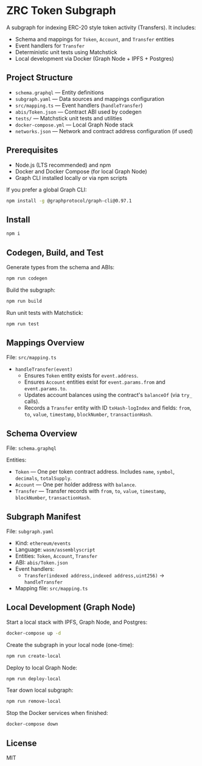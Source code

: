 # ZRC Token Subgraph

A subgraph for indexing ERC-20 style token activity (Transfers). It includes:

- Schema and mappings for `Token`, `Account`, and `Transfer` entities
- Event handlers for `Transfer`
- Deterministic unit tests using Matchstick
- Local development via Docker (Graph Node + IPFS + Postgres)

## Project Structure

- `schema.graphql` — Entity definitions
- `subgraph.yaml` — Data sources and mappings configuration
- `src/mapping.ts` — Event handlers (`handleTransfer`)
- `abis/Token.json` — Contract ABI used by codegen
- `tests/` — Matchstick unit tests and utilities
- `docker-compose.yml` — Local Graph Node stack
- `networks.json` — Network and contract address configuration (if used)

## Prerequisites

- Node.js (LTS recommended) and npm
- Docker and Docker Compose (for local Graph Node)
- Graph CLI installed locally or via npm scripts

If you prefer a global Graph CLI:

```bash
npm install -g @graphprotocol/graph-cli@0.97.1
```

## Install

```bash
npm i
```

## Codegen, Build, and Test

Generate types from the schema and ABIs:

```bash
npm run codegen
```

Build the subgraph:

```bash
npm run build
```

Run unit tests with Matchstick:

```bash
npm run test
```

## Mappings Overview

File: `src/mapping.ts`

- `handleTransfer(event)`
  - Ensures `Token` entity exists for `event.address`.
  - Ensures `Account` entities exist for `event.params.from` and `event.params.to`.
  - Updates account balances using the contract's `balanceOf` (via `try_` calls).
  - Records a `Transfer` entity with ID `txHash-logIndex` and fields: `from`, `to`, `value`, `timestamp`, `blockNumber`, `transactionHash`.

## Schema Overview

File: `schema.graphql`

Entities:

- `Token` — One per token contract address. Includes `name`, `symbol`, `decimals`, `totalSupply`.
- `Account` — One per holder address with `balance`.
- `Transfer` — Transfer records with `from`, `to`, `value`, `timestamp`, `blockNumber`, `transactionHash`.

## Subgraph Manifest

File: `subgraph.yaml`

- Kind: `ethereum/events`
- Language: `wasm/assemblyscript`
- Entities: `Token`, `Account`, `Transfer`
- ABI: `abis/Token.json`
- Event handlers:
  - `Transfer(indexed address,indexed address,uint256)` → `handleTransfer`
- Mapping file: `src/mapping.ts`

## Local Development (Graph Node)

Start a local stack with IPFS, Graph Node, and Postgres:

```bash
docker-compose up -d
```

Create the subgraph in your local node (one-time):

```bash
npm run create-local
```

Deploy to local Graph Node:

```bash
npm run deploy-local
```

Tear down local subgraph:

```bash
npm run remove-local
```

Stop the Docker services when finished:

```bash
docker-compose down
```

## License

MIT

